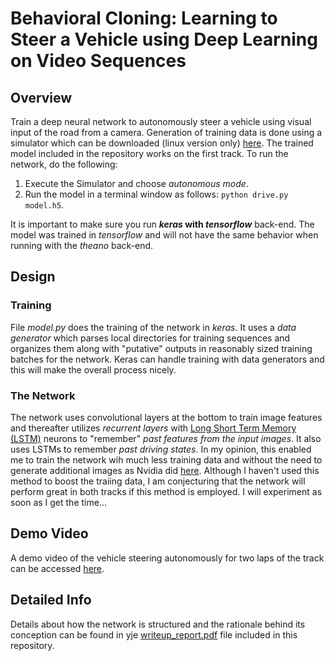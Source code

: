 # Behavioral Cloning: Learning to Steer a Vehicle using Deep Learning on Video Sequences

## Overview
Train a deep neural network to autonomously steer a vehicle using visual input of the road from a camera. Generation of training data is done using a simulator which can be downloaded (linux version only) [here](https://1drv.ms/u/s!AtmapBHRVgqWgVogVyWCNGntVbNx). The trained model included in the repository works on the first track. To run the network, do the following:

1. Execute the Simulator and choose _autonomous mode_.
2. Run the model in a terminal window as follows: `python drive.py model.h5`.  

It is important to make sure you run **_keras_ with _tensorflow_** back-end. The model was trained in _tensorflow_ and will not have the same behavior when running with the _theano_ back-end. 

## Design
### Training 
File _model.py_ does the training of the network in _keras_. It uses a _data generator_ which parses local directories for training sequences and organizes them along with "putative" outputs in reasonably sized training batches for the network. Keras can handle training with data generators and this will make the overall process nicely. 
### The Network
The network uses convolutional layers at the bottom to train image features and thereafter utilizes _recurrent layers_ with [Long Short Term Memory (LSTM)](https://en.wikipedia.org/wiki/Long_short-term_memory) neurons to "remember" _past features from the input images_. It also uses LSTMs to remember _past driving states_. In my opinion, this enabled me to train the network wih much less training data and without the need to generate additional images as Nvidia did [here](https://arxiv.org/abs/1604.07316). Although I haven't used this method to boost the traiing data, I am conjecturing that the network will perform great in both tracks if this method is employed. I will experiment as soon as I get the time...  
## Demo Video
A demo video of the vehicle steering autonomously for two laps of the track can be accessed [here](https://www.youtube.com/watch?v=OSy9ijPSalA). 
## Detailed Info
Details about how the network is structured and the rationale behind its conception can be found in yje [writeup_report.pdf](https://github.com/terzakig/SelfDrivingCar1-BehavioralCloning/blob/master/writeup_report.pdf) file included in this repository. 

